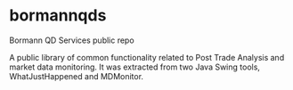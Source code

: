 # bormannqds
Bormann QD Services public repo

A public library of common functionality related to Post Trade Analysis and market data monitoring.
It was extracted from two Java Swing tools, WhatJustHappened and MDMonitor.

